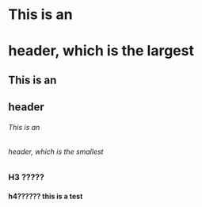 # This is an <h1> header, which is the largest
## This is an <h2> header
###### This is an <h6> header, which is the smallest
### H3 ?????
#### h4?????? this is a test
